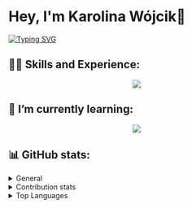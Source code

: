<h1>
Hey, I'm Karolina Wójcik👋
</h1>
<a href="https://git.io/typing-svg"><img src="https://readme-typing-svg.demolab.com?font=Fira+Code&pause=1000&color=1E698A&multiline=true&random=false&width=435&lines=I'm++a+beginner+front-end+developer;from+Poland+" alt="Typing SVG" /></a>

## 💪🏽 Skills and Experience:
<p align="center">
  <a href="https://skillicons.dev">
    <img src="https://skillicons.dev/icons?i=html,css,javascript" />
  </a>
</p>


## 🌱 I’m currently learning:
<p align="center">
  <a href="https://skillicons.dev">
    <img src="https://skillicons.dev/icons?i=react,nodejs" />
  </a>
</p>

## 📊 GitHub stats:

<details>
  <summary>
    General
  </summary>
  <p align="center">
    <img src="http://github-profile-summary-cards.vercel.app/api/cards/profile-details?username=karolinawojcik0&theme=city_lights" alt="Profile Details" style="display: block; margin: 0 auto;">
  </p>
</details>

<details>
  <summary>
    Contribution stats
  </summary>

  <p align="center">
    <img src="https://github-readme-stats.vercel.app/api?username=karolinawojcik0&show_icons=true&theme=transparent" alt="Karolina's GitHub stats" />
  </p>
</details>

<details>
  <summary>
    Top Languages
  </summary>

  <p align="center">
    <img src="https://github-readme-stats.vercel.app/api/top-langs/?username=karolinawojcik0&layout=compact" alt="Top Langs" />
  </p>
</details>





